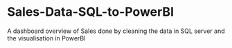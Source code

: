 # Sales-Data-SQL-to-PowerBI
A dashboard overview of Sales done by cleaning the data in SQL server and the visualisation in PowerBI
